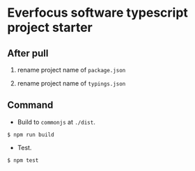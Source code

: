 # Everfocus software typescript project starter

## After pull

1. rename project name of `package.json`

2. rename project name of `typings.json`

## Command

- Build to `commonjs` at `./dist`.
```
$ npm run build
```

- Test.
```
$ npm test
```